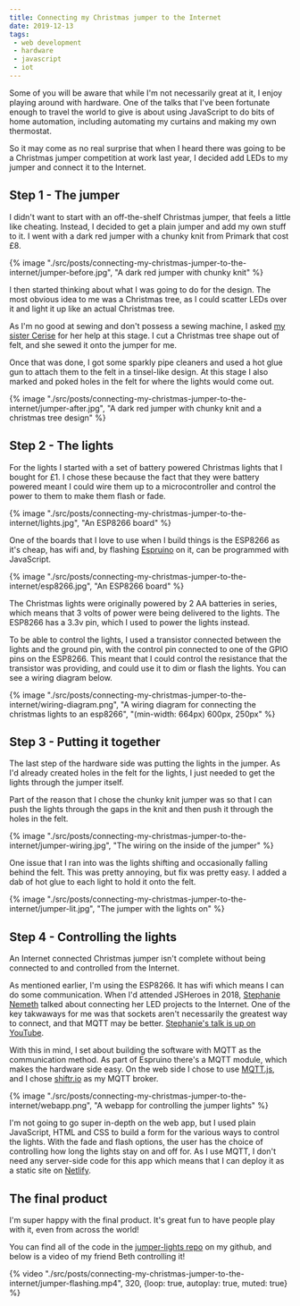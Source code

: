 ```yaml
---
title: Connecting my Christmas jumper to the Internet
date: 2019-12-13
tags:
 - web development
 - hardware
 - javascript
 - iot
---
```

Some of you will be aware that while I'm not necessarily great at it, I enjoy playing around with hardware. One of the talks that I've been fortunate enough to travel the world to give is about using JavaScript to do bits of home automation, including automating my curtains and making my own thermostat.

So it may come as no real surprise that when I heard there was going to be a Christmas jumper competition at work last year, I decided add LEDs to my jumper and connect it to the Internet.
<!-- excerpt -->
## Step 1 - The jumper
I didn't want to start with an off-the-shelf Christmas jumper, that feels a little like cheating. Instead, I decided to get a plain jumper and add my own stuff to it. I went with a dark red jumper with a chunky knit from Primark that cost £8.

{% image "./src/posts/connecting-my-christmas-jumper-to-the-internet/jumper-before.jpg", "A dark red jumper with chunky knit" %}

I then started thinking about what I was going to do for the design. The most obvious idea to me was a Christmas tree, as I could scatter LEDs over it and light it up like an actual Christmas tree.

As I'm no good at sewing and don't possess a sewing machine, I asked [my sister Cerise](https://www.instagram.com/cerisebonaccorsi/) for her help at this stage. I cut a Christmas tree shape out of felt, and she sewed it onto the jumper for me.

Once that was done, I got some sparkly pipe cleaners and used a hot glue gun to attach them to the felt in a tinsel-like design. At this stage I also marked and poked holes in the felt for where the lights would come out.

{% image "./src/posts/connecting-my-christmas-jumper-to-the-internet/jumper-after.jpg", "A dark red jumper with chunky knit and a christmas tree design" %}

## Step 2 - The lights
For the lights I started with a set of battery powered Christmas lights that I bought for £1. I chose these because the fact that they were battery powered meant I could wire them up to a microcontroller and control the power to them to make them flash or fade.

{% image "./src/posts/connecting-my-christmas-jumper-to-the-internet/lights.jpg", "An ESP8266 board" %}

One of the boards that I love to use when I build things is the ESP8266 as it's cheap, has wifi and, by flashing [Espruino](https://www.espruino.com/) on it, can be programmed with JavaScript.

{% image "./src/posts/connecting-my-christmas-jumper-to-the-internet/esp8266.jpg", "An ESP8266 board" %}

The Christmas lights were originally powered by 2 AA batteries in series, which means that 3 volts of power were being delivered to the lights. The ESP8266 has a 3.3v pin, which I used to power the lights instead.

To be able to control the lights, I used a transistor connected between the lights and the ground pin, with the control pin connected to one of the GPIO pins on the ESP8266. This meant that I could control the resistance that the transistor was providing, and could use it to dim or flash the lights. You can see a wiring diagram below.

{% image "./src/posts/connecting-my-christmas-jumper-to-the-internet/wiring-diagram.png", "A wiring diagram for connecting the christmas lights to an esp8266", "(min-width: 664px) 600px, 250px" %}

## Step 3 - Putting it together
The last step of the hardware side was putting the lights in the jumper. As I'd already created holes in the felt for the lights, I just needed to get the lights through the jumper itself.

Part of the reason that I chose the chunky knit jumper was so that I can push the lights through the gaps in the knit and then push it through the holes in the felt.

{% image "./src/posts/connecting-my-christmas-jumper-to-the-internet/jumper-wiring.jpg", "The wiring on the inside of the jumper" %}

One issue that I ran into was the lights shifting and occasionally falling behind the felt. This was pretty annoying, but fix was pretty easy. I added a dab of hot glue to each light to hold it onto the felt.

{% image "./src/posts/connecting-my-christmas-jumper-to-the-internet/jumper-lit.jpg", "The jumper with the lights on" %}

## Step 4 - Controlling the lights
An Internet connected Christmas jumper isn't complete without being connected to and controlled from the Internet.

As mentioned earlier, I'm using the ESP8266. It has wifi which means I can do some communication. When I'd attended JSHeroes in 2018, [Stephanie Nemeth](https://twitter.com/stephaniecodes) talked about connecting her LED projects to the Internet. One of the key takwaways for me was that sockets aren't necessarily the greatest way to connect, and that MQTT may be better. [Stephanie's talk is up on YouTube](https://www.youtube.com/watch?v=VTxsAiznxt4).

With this in mind, I set about building the software with MQTT as the communication method. As part of Espruino there's a MQTT module, which makes the hardware side easy. On the web side I chose to use [MQTT.js](https://github.com/mqttjs/MQTT.js), and I chose [shiftr.io](https://shiftr.io/) as my MQTT broker.

{% image "./src/posts/connecting-my-christmas-jumper-to-the-internet/webapp.png", "A webapp for controlling the jumper lights" %}

I'm not going to go super in-depth on the web app, but I used plain JavaScript, HTML and CSS to build a form for the various ways to control the lights. With the fade and flash options, the user has the choice of controlling how long the lights stay on and off for. As I use MQTT, I don't need any server-side code for this app which means that I can deploy it as a static site on [Netlify](https://www.netlify.com/).

## The final product

I'm super happy with the final product. It's great fun to have people play with it, even from across the world!

You can find all of the code in the [jumper-lights repo](https://github.com/CodeFoodPixels/jumper-lights) on my github, and below is a video of my friend Beth controlling it!

{% video "./src/posts/connecting-my-christmas-jumper-to-the-internet/jumper-flashing.mp4", 320, {loop: true, autoplay: true, muted: true} %}
